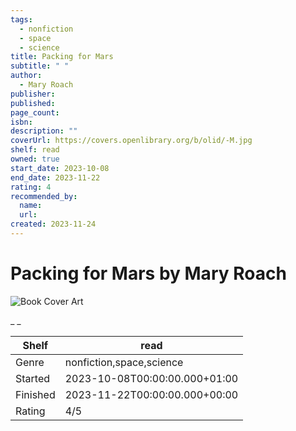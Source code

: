 ```yaml
---
tags:
  - nonfiction
  - space
  - science
title: Packing for Mars
subtitle: " "
author:
  - Mary Roach
publisher:
published:
page_count:
isbn:
description: ""
coverUrl: https://covers.openlibrary.org/b/olid/-M.jpg
shelf: read
owned: true
start_date: 2023-10-08
end_date: 2023-11-22
rating: 4
recommended_by:
  name:
  url:
created: 2023-11-24
---
```


# Packing for Mars by Mary Roach

![Book Cover Art](https://covers.openlibrary.org/b/olid/-M.jpg)

_ _

| Shelf | read |
| --- | --- |
| Genre | nonfiction,space,science |
| Started | 2023-10-08T00:00:00.000+01:00 |
| Finished | 2023-11-22T00:00:00.000+00:00 |
| Rating | 4/5 |
